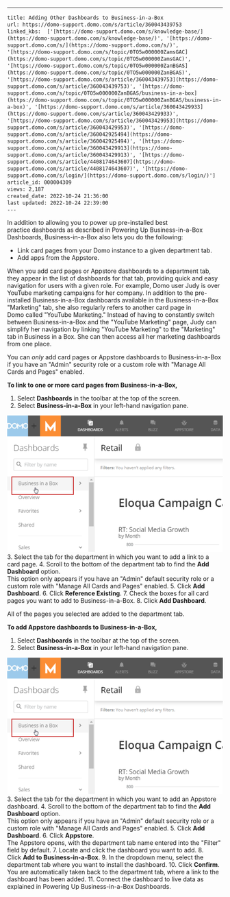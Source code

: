 ---
    title: Adding Other Dashboards to Business-in-a-Box
    url: https://domo-support.domo.com/s/article/360043439753
    linked_kbs:  ['[https://domo-support.domo.com/s/knowledge-base/](https://domo-support.domo.com/s/knowledge-base/)', '[https://domo-support.domo.com/s/](https://domo-support.domo.com/s/)', '[https://domo-support.domo.com/s/topic/0TO5w000000ZamsGAC](https://domo-support.domo.com/s/topic/0TO5w000000ZamsGAC)', '[https://domo-support.domo.com/s/topic/0TO5w000000ZanBGAS](https://domo-support.domo.com/s/topic/0TO5w000000ZanBGAS)', '[https://domo-support.domo.com/s/article/360043439753](https://domo-support.domo.com/s/article/360043439753)', '[https://domo-support.domo.com/s/topic/0TO5w000000ZanBGAS/business-in-a-box](https://domo-support.domo.com/s/topic/0TO5w000000ZanBGAS/business-in-a-box)', '[https://domo-support.domo.com/s/article/360043429933](https://domo-support.domo.com/s/article/360043429933)', '[https://domo-support.domo.com/s/article/360043429953](https://domo-support.domo.com/s/article/360043429953)', '[https://domo-support.domo.com/s/article/360042925494](https://domo-support.domo.com/s/article/360042925494)', '[https://domo-support.domo.com/s/article/360043429913](https://domo-support.domo.com/s/article/360043429913)', '[https://domo-support.domo.com/s/article/4408174643607](https://domo-support.domo.com/s/article/4408174643607)', '[https://domo-support.domo.com/s/login/](https://domo-support.domo.com/s/login/)']
    article_id: 000004309
    views: 2,187
    created_date: 2022-10-24 21:36:00
    last updated: 2022-10-24 22:39:00
    ---



In addition to allowing you to power up pre-installed best practice dashboards as described in Powering Up Business-in-a-Box Dashboards, Business-in-a-Box also lets you do the following:


* Link card pages from your Domo instance to a given department tab.
* Add apps from the Appstore.


When you add card pages or Appstore dashboards to a department tab, they appear in the list of dashboards for that tab, providing quick and easy navigation for users with a given role. For example, Domo user Judy is over YouTube marketing campaigns for her company. In addition to the pre-installed Business-in-a-Box dashboards available in the Business-in-a-Box "Marketing" tab, she also regularly refers to another card page in Domo called "YouTube Marketing." Instead of having to constantly switch between Business-in-a-Box and the "YouTube Marketing" page, Judy can simplify her navigation by linking "YouTube Marketing" to the "Marketing" tab in Business in a Box. She can then access all her marketing dashboards from one place. 


You can *only* add card pages or Appstore dashboards to Business-in-a-Box if you have an "Admin" security role or a custom role with "Manage All Cards and Pages" enabled.


**To link to one or more card pages from Business-in-a-Box,**


1. Select **Dashboards** in the toolbar at the top of the screen.
2. Select **Business-in-a-Box** in your left-hand navigation pane.  
  
![rbd_start_page.png](rbd_start_page.png)
3. Select the tab for the department in which you want to add a link to a card page.
4. Scroll to the bottom of the department tab to find the **Add Dashboard** option.  
This option only appears if you have an "Admin" default security role or a custom role with "Manage All Cards and Pages" enabled.
5. Click **Add Dashboard**.
6. Click **Reference Existing**.
7. Check the boxes for all card pages you want to add to Business-in-a-Box.
8. Click **Add Dashboard**.


All of the pages you selected are added to the department tab.


**To add Appstore dashboards to Business-in-a-Box,**


1. Select **Dashboards** in the toolbar at the top of the screen.
2. Select **Business-in-a-Box** in your left-hand navigation pane.  
  
![rbd_start_page.png](rbd_start_page.png)
3. Select the tab for the department in which you want to add an Appstore dashboard.
4. Scroll to the bottom of the department tab to find the **Add Dashboard** option.  
This option only appears if you have an "Admin" default security role or a custom role with "Manage All Cards and Pages" enabled.
5. Click **Add Dashboard**.
6. Click **Appstore**.  
The Appstore opens, with the department tab name entered into the "Filter" field by default.
7. Locate and click the dashboard you want to add.
8. Click **Add to Business-in-a-Box**.
9. In the dropdown menu, select the department tab where you want to install the dashboard.
10. Click **Confirm**.  
You are automatically taken back to the department tab, where a link to the dashboard has been added.
11. Connect the dashboard to live data as explained in Powering Up Business-in-a-Box Dashboards.
